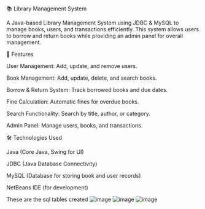 📚 Library Management System

A Java-based Library Management System using JDBC & MySQL to manage books, users, and transactions efficiently. This system allows users to borrow and return books while providing an admin panel for overall management.

🚀 Features

User Management: Add, update, and remove users.

Book Management: Add, update, delete, and search books.

Borrow & Return System: Track borrowed books and due dates.

Fine Calculation: Automatic fines for overdue books.

Search Functionality: Search by title, author, or category.

Admin Panel: Manage users, books, and transactions.

🛠️ Technologies Used

Java (Core Java, Swing for UI)

JDBC (Java Database Connectivity)

MySQL (Database for storing book and user records)

NetBeans IDE (for development)

These are the sql tables created
![image](https://github.com/user-attachments/assets/b3e97ecb-5986-48cc-99e9-45788185eb65)
![image](https://github.com/user-attachments/assets/28da9061-1cb0-4b7a-8aa3-4ce1ed6c001e)
![image](https://github.com/user-attachments/assets/bf54db2d-eadf-4c0e-b1bd-22d0d8d99714)


